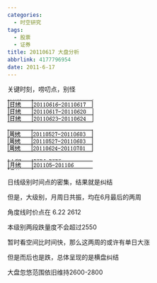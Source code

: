 ```yaml
---
categories:
  - 时空研究
tags:
  - 股票
  - 证券
title: 20110617 大盘分析
abbrlink: 4177796954
date: 2011-6-17
---
```

关键时刻，唠叨点，别怪

![20110617-0](/images/20110617-0.jpeg)

![20110617-1](/images/20110617-1.jpeg)

![20110617-2](/images/20110617-2.jpeg)

日线级别时间点的密集，结果就是纠结

 

但是，大级别，月周日共振，均在6月最后的两周

 

角度线时价点在 6.22  2612

 

本级别两段跌量度不会超过2550

暂时看空间比时间快，那么这两周的或许有单日大涨

 

但是而后也是跌，总体呈现的是横盘纠结

 

大盘忽悠范围依旧维持2600-2800

